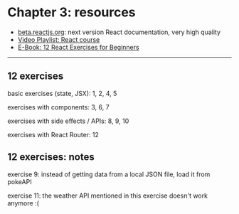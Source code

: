 # Chapter 3: resources

- [beta.reactjs.org](https://beta.reactjs.org/): next version React documentation, very high quality
- [Video Playlist: React course](https://www.youtube.com/watch?v=KEoMvroP-r4&list=PLRrX6S8UZpZlFTtdo9RONPO3rYi_UAqmD)
- [E-Book: 12 React Exercises for Beginners](https://capela.gumroad.com/l/12-react-exercises-for-beginners)

---

## 12 exercises

basic exercises (state, JSX): 1, 2, 4, 5

exercises with components: 3, 6, 7

exercises with side effects / APIs: 8, 9, 10

exercises with React Router: 12

## 12 exercises: notes

exercise 9: instead of getting data from a local JSON file, load it from pokeAPI

exercise 11: the weather API mentioned in this exercise doesn't work anymore :(
